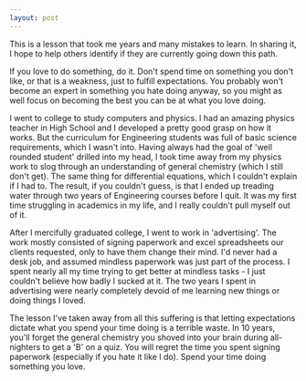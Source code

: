 ```yaml
---
layout: post
---
```


This is a lesson that took me years and many mistakes to learn. In sharing it, I hope to help others identify if they are currently going down this path. 

If you love to do something, do it. Don't spend time on something you don't like, or that is a weakness, just to fulfill expectations. You probably won't become an expert in something you hate doing anyway, so you might as well focus on becoming the best you can be at what you love doing.

I went to college to study computers and physics. I had an amazing physics teacher in High School and I developed a pretty good grasp on how it works. But the curriculum for Engineering students was full of basic science requirements, which I wasn't into. Having always had the goal of 'well rounded student' drilled into my head, I took time away from my physics work to slog through an understanding of general chemistry (which I still don't get). The same thing for differential equations, which I couldn't explain if I had to. The result, if you couldn't guess, is that I ended up treading water through two years of Engineering courses before I quit. It was my first time struggling in academics in my life, and I really couldn't pull myself out of it.

After I mercifully graduated college, I went to work in 'advertising'. The work mostly consisted of signing paperwork and excel spreadsheets our clients requested, only to have them change their mind. I'd never had a desk job, and assumed mindless paperwork was just part of the process. I spent nearly all my time trying to get better at mindless tasks - I just couldn't believe how badly I sucked at it. The two years I spent in advertising were nearly completely devoid of me learning new things or doing things I loved.

The lesson I've taken away from all this suffering is that letting expectations dictate what you spend your time doing is a terrible waste. In 10 years, you'll forget the general chemistry you shoved into your brain during all-nighters to get a 'B' on a quiz. You will regret the time you spent signing paperwork (especially if you hate it like I do). Spend your time doing something you love.

